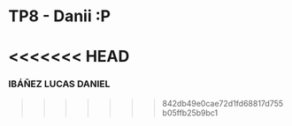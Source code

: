 # TP8 - Danii :P
<<<<<<< HEAD
=======
### IBÁÑEZ LUCAS DANIEL
>>>>>>> 842db49e0cae72d1fd68817d755b05ffb25b9bc1
